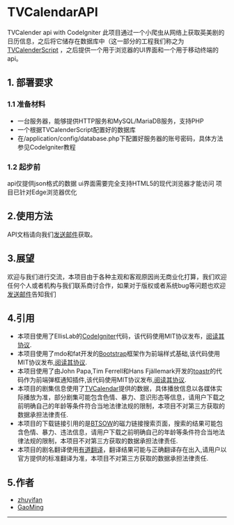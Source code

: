 # TVCalendarAPI
TVCalender api with CodeIgniter
此项目通过一个小爬虫从网络上获取英美剧的日历信息，之后将它储存在数据库中（这一部分的工程我们称之为 <a href="https://github.com/zhuyf8899/TvCalendarShellNew">TVCalenderScript</a> ，之后提供一个用于浏览器的UI界面和一个用于移动终端的api。

## 1. 部署要求
### 1.1 准备材料
+ 一台服务器，能够提供HTTP服务和MySQL/MariaDB服务，支持PHP
+ 一个根据TVCalenderScript配置好的数据库
+ 在/application/config/database.php下配置好服务器的账号密码，具体方法参见CodeIgniter教程

### 1.2 起步前
api仅提供json格式的数据
ui界面需要完全支持HTML5的现代浏览器才能访问
项目已针对Edge浏览器优化

## 2.使用方法
API文档请向我们<a href="mailto:zhuyf8899@gmail.com">发送邮件</a>获取。

## 3.展望
欢迎与我们进行交流，本项目由于各种主观和客观原因尚无商业化打算，我们欢迎任何个人或者机构与我们联系商讨合作，如果对于版权或者系统bug等问题也欢迎<a href="mailto:zhuyf8899@gmail.com">发送邮件</a>告知我们

## 4.引用

+ 本项目使用了EllisLab的<a href="http://codeigniter.org/">CodeIgniter</a>代码，该代码使用MIT协议发布，<a href="https://github.com/bcit-ci/CodeIgniter/blob/develop/license.txt">阅读其协议</a>.
+ 本项目使用了mdo和fat开发的<a href="http://getbootstrap.com/">Bootstrap</a>框架作为前端样式基础,该代码使用MIT协议发布,<a href="https://github.com/bcit-ci/CodeIgniter/blob/develop/license.txt">阅读其协议</a>.
+ 本项目使用了由John Papa,Tim Ferrell和Hans Fjällemark开发的<a href="http://getbootstrap.com/">toastr</a>的代码作为前端弹框通知插件,该代码使用MIT协议发布,<a href="https://opensource.org/licenses/mit-license.php">阅读其协议</a>.
+ 本项目的剧集信息使用了<a href="http://www.pogdesign.co.uk/cat/">TVCalendar</a>提供的数据，具体播放信息以各媒体实际播放为准，部分剧集可能包含色情、暴力、意识形态等信息，请用户下载之前明确自己的年龄等条件符合当地法律法规的限制，本项目不对第三方获取的数据承担法律责任.
+ 本项目的下载链接引用的是<a href="https://btio.pw/">BTSOW</a>的磁力链接搜索页面，搜索的结果可能包含色情、暴力、违法信息，请用户下载之前明确自己的年龄等条件符合当地法律法规的限制，本项目不对第三方获取的数据承担法律责任.
+ 本项目的剧名翻译使用<a href="http://www.youdao.com/">有道翻译</a>，翻译结果可能与正确翻译存在出入,请用户以官方提供的标准翻译为准，本项目不对第三方获取的数据承担法律责任.

## 5.作者
+ <a href="https://github.com/zhuyf8899">zhuyifan</a>
+ <a href="https://github.com/Everyb0dyLies">GaoMing</a>


***  

